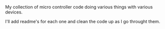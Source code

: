My collection of micro controller code doing various things with various devices.

I'll add readme's for each one and clean the code up as I go throught them.
